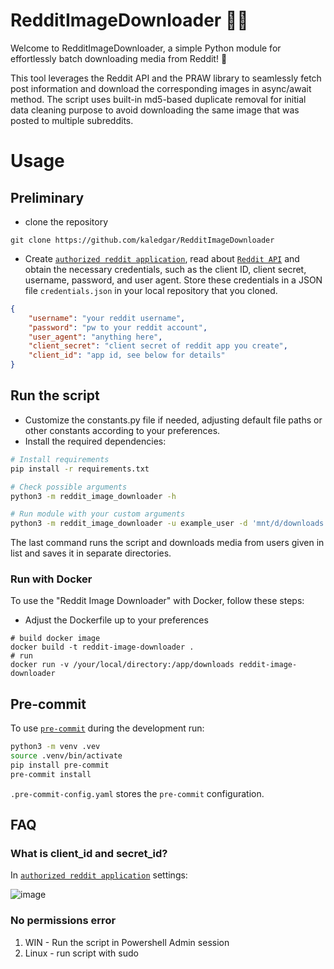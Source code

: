 # RedditImageDownloader 🎨📸

Welcome to RedditImageDownloader, a simple Python module for effortlessly batch downloading media from Reddit! 🌟

This tool leverages the Reddit API and the PRAW library to seamlessly fetch post information and download the corresponding images in async/await method. The script uses built-in md5-based duplicate removal for initial data cleaning purpose to avoid downloading the same image that was posted to multiple subreddits.

# Usage

## Preliminary

- clone the repository
```shell
git clone https://github.com/kaledgar/RedditImageDownloader
```
- Create [`authorized reddit application`](https://www.reddit.com/prefs/apps), read about [`Reddit API`](https://www.reddit.com/dev/api/) and obtain the necessary credentials, such as the client ID, client secret, username, password, and user agent. Store these credentials in a JSON file `credentials.json` in your local repository that you cloned.

```json
{
    "username": "your reddit username",
    "password": "pw to your reddit account",
    "user_agent": "anything here",
    "client_secret": "client secret of reddit app you create",
    "client_id": "app id, see below for details"
}
```

## Run the script

 - Customize the constants.py file if needed, adjusting default file paths or other constants according to your preferences.
 - Install the required dependencies:

```sh
# Install requirements
pip install -r requirements.txt 

# Check possible arguments
python3 -m reddit_image_downloader -h

# Run module with your custom arguments
python3 -m reddit_image_downloader -u example_user -d 'mnt/d/downloads'
```

The last command runs the script and downloads media from users given in list and saves it in separate directories.

### Run with Docker
To use the "Reddit Image Downloader" with Docker, follow these steps:
 - Adjust the Dockerfile up to your preferences 
 ```shell
 # build docker image 
docker build -t reddit-image-downloader .
# run
 docker run -v /your/local/directory:/app/downloads reddit-image-downloader
 ```

## Pre-commit

To use [`pre-commit`](https://pre-commit.com) during the development run:

```sh
python3 -m venv .vev
source .venv/bin/activate
pip install pre-commit
pre-commit install
```

`.pre-commit-config.yaml` stores the `pre-commit` configuration.

## FAQ

### What is client_id and secret_id?

In [`authorized reddit application`](https://www.reddit.com/prefs/apps) settings:

![image](https://github.com/user-attachments/assets/765b4371-371b-4c70-ad25-3f49cd8eb411)

### No permissions error

1. WIN - Run the script in Powershell Admin session
2. Linux - run script with sudo

